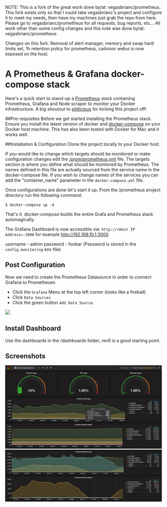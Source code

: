 NOTE:  This is a fork of the great work done by/at:  vegasbrianc/prometheus.  This fork exists only so that I could take vegasbrianc's project and configure it to meet my needs, then have my machines just grab the repo from here.  Please go to vegasbrianc/prometheus for all requests, bug reports, etc...  All work other than some config changes and this note was done by/at:  vegasbrianc/prometheus

Changes on this fork:  Removal of alert manager, memory and swap hard limits set, 1h retention policy for prometheus, cadvisor webui is now exposed on the host.

# A Prometheus & Grafana docker-compose stack
Here's a quick start to stand-up a [Prometheus](http://prometheus.io/) stack containing Prometheus, Grafana and Node scraper to monitor your Docker infrastructure. A big shoutout to [philicious](https://github.com/philicious) for kicking this project off!

##Pre-requisites
Before we get started installing the Prometheus stack. Ensure you install the latest version of docker and [docker-compose](https://docs.docker.com/compose/install/) on your Docker host machine. This has also been tested with Docker for Mac and it works well.

##Installation & Configuration
Clone the project locally to your Docker host. 

If you would like to change which targets should be monitored or make configuration changes edit the [/prom/prometheus.yml](https://github.com/vegasbrianc/prometheus/blob/version-2/prometheus/prometheus.yml) file. The targets section is where you define what should be monitored by Prometheus. The names defined in this file are actually sourced from the service name in the docker-compose file. If you wish to change names of the services you can add the "container_name" parameter in the `docker-compose.yml` file. 

Once configurations are done let's start it up. From the /prometheus project directory run the following command:

    $ docker-compose up -d


That's it. docker-compose builds the entire Grafa and Prometheus stack automagically. 

The Grafana Dashboard is now accessible via: `http://<Host IP Address>:3000` for example http://192.168.10.1:3000

username - admin
password - foobar (Password is stored in the `config.monitoring` env file)

## Post Configuration
Now we need to create the Prometheus Datasource in order to connect Grafana to Prometheues 
* Click the `Grafana` Menu at the top left corner (looks like a fireball)
* Click `Data Sources`
* Click the green button `Add Data Source`.

<img src="https://github.com/vegasbrianc/prometheus/blob/version-2/images/Add_Data_Source.png" width="400" heighth="400">

## Install Dashboard
Use the dashboards in the /dashboards folder, rev6 is a good starting point.

## Screenshots
<img src="https://github.com/randomInteger/prometheus/blob/version-2/images/Screen%20Shot%202016-10-17%20at%2012.21.58%20AM.png?raw=true">
<img src="https://github.com/randomInteger/prometheus/blob/version-2/images/Screen%20Shot%202016-10-17%20at%2012.22.16%20AM.png?raw=true">
